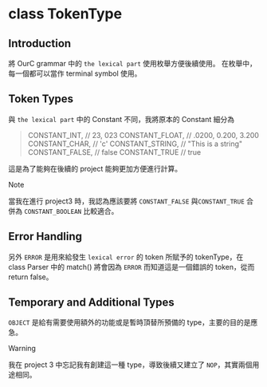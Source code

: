 # class TokenType

## Introduction

將 OurC grammar 中的 `the lexical part` 使用枚舉方便後續使用。
在枚舉中，每一個都可以當作 terminal symbol 使用。

## Token Types

與 `the lexical part` 中的 Constant 不同，我將原本的 Constant 細分為  
> CONSTANT_INT,      // 23, 023 
> CONSTANT_FLOAT,    // .0200, 0.200, 3.200 
> CONSTANT_CHAR,     // 'c'
> CONSTANT_STRING,   // "This is a string"
> CONSTANT_FALSE,    // false
> CONSTANT_TRUE      // true
>
這是為了能夠在後續的 project 能夠更加方便進行計算。

> [!NOTE] 
> 當我在進行 project3 時，我認為應該要將 `CONSTANT_FALSE` 與`CONSTANT_TRUE` 合併為 `CONSTANT_BOOLEAN` 比較適合。

## Error Handling

另外 `ERROR` 是用來給發生 `lexical error` 的 token 所賦予的 tokenType，在 class Parser 中的 match() 將會因為 `ERROR` 而知道這是一個錯誤的 token，從而 return false。

## Temporary and Additional Types

`OBJECT` 是給有需要使用額外的功能或是暫時頂替所預備的 type，主要的目的是應急。

> [!WARNING] 
> 我在 project 3 中忘記我有創建這一種 type，導致後續又建立了 `NOP`，其實兩個用途相同。